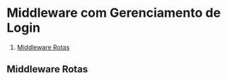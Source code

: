 # Middleware com Gerenciamento de Login

1. [Middleware Rotas](#middleware-rotas)

## Middleware Rotas